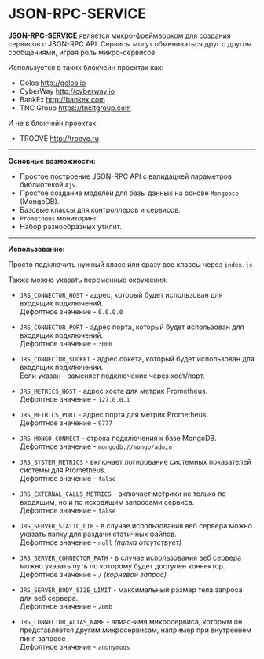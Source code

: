 # JSON-RPC-SERVICE

**JSON-RPC-SERVICE** является микро-фреймворком для создания сервисов с JSON-RPC API.
Сервисы могут обмениваться друг с другом сообщениями, играя роль микро-сервисов.

Используется в таких блокчейн проектах как:

-   Golos http://golos.io
-   CyberWay http://cyberway.io
-   BankEx http://bankex.com
-   TNC Group https://tncitgroup.com

И не в блокчейн проектах:

-   TROOVE http://troove.ru

---

**Основные возможности:**

-   Простое построение JSON-RPC API с валидацией параметров библиотекой `Ajv`.
-   Простое создание моделей для базы данных на основе `Mongoose` (MongoDB).
-   Базовые классы для контроллеров и сервисов.
-   `Prometheus` мониторинг.
-   Набор разнообразных утилит.

---

**Использование:**

Просто подключить нужный класс или сразу все классы через `index.js`

Также можно указать переменные окружения:

-   `JRS_CONNECTOR_HOST` - адрес, который будет использован для входящих подключений.  
    Дефолтное значение - `0.0.0.0`

-   `JRS_CONNECTOR_PORT` - адрес порта, который будет использован для входящих подключений.  
    Дефолтное значение - `3000`

-   `JRS_CONNECTOR_SOCKET` - адрес сокета, который будет использован для входящих подключений.  
    Если указан - заменяет подключение через хост/порт.

-   `JRS_METRICS_HOST` - адрес хоста для метрик Prometheus.  
    Дефолтное значение - `127.0.0.1`

-   `JRS_METRICS_PORT` - адрес порта для метрик Prometheus.  
    Дефолтное значение - `9777`

-   `JRS_MONGO_CONNECT` - строка подключения к базе MongoDB.  
    Дефолтное значение - `mongodb://mongo/admin`

-   `JRS_SYSTEM_METRICS` - включает логирование системных показателей системы для Prometheus.  
    Дефолтное значение - `false`

-   `JRS_EXTERNAL_CALLS_METRICS` - включает метрики не только по входящим, но и по исходящим запросами сервиса.  
    Дефолтное значение - `false`

-   `JRS_SERVER_STATIC_DIR` - в случае использования веб сервера можно указать папку для раздачи статичных файлов.  
    Дефолтное значение - `null` _(папка отсутствует)_

-   `JRS_SERVER_CONNECTOR_PATH` - в случае использования веб сервера можно указать путь по которому будет доступен коннектор.  
    Дефолтное значение - `/` _(корневой запрос)_

-   `JRS_SERVER_BODY_SIZE_LIMIT` - максимальный размер тела запроса для веб сервера.  
    Дефолтное значение - `20mb`

-   `JRS_CONNECTOR_ALIAS_NAME` - алиас-имя микросервиса, которым он представляется другим микросервисам,
    например при внутреннем пинг-запросе  
    Дефолтное значение - `anonymous`
